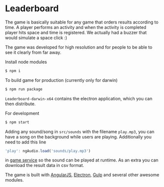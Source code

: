 # Leaderboard

The game is basically suitable for any game that orders results according to time. A player performs an
activity and when the activity is completed player hits space and time is registered. We actually had
a buzzer that would simulate a space click :)

The game was developed for high resolution and for people to be able to see it clearly from far away.

Install node modules

```sh
$ npm i
```

To build game for production (currently only for darwin)

```sh
$ npm run package
```

`Leaderboard-darwin-x64` contains the electron application, which you can then distribute.

For development

```sh
$ npm start
```

Adding any sound/song in `src/sounds` with the filename `play.mp3`, you can have a song on the background
while users are playing. Additionally you need to add this line

```javascript
'play': ngAudio.load('sounds/play.mp3')
```

in [game service](src/js/services/game.service.js) so the sound can be played at runtime. As an extra
you can download the result data in csv format.

The game is built with [AngularJS](https://angularjs.org/), [Electron](http://electron.atom.io/),
[Gulp](http://gulpjs.com/) and several other awesome modules.
